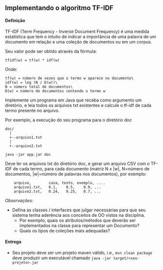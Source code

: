 ## Implementando o algoritmo TF-IDF

#### Definição
TF-IDF (Term Frequency - Inverse Document Frequency) é uma medida estatística que tem o intuito de indicar a importância de uma palavra de um documento em relação a uma coleção de documentos ou em um corpus.

Seu valor pode ser obtido através da fórmula:

```tfidf(w) = tf(w) * idf(w)```

Onde:
```
tf(w) = número de vezes que o termo w aparece no documento\
idf(w) = log (N / D(w))\
N = número total de documentos\
D(w) = número de documentos contendo o termo w
```

Implemente um programa em Java que receba como argumento um diretório, e leia todos os arquivos txt existentes
e calcule o tf-idf de cada termo presente no arquivo. 

Por exemplo, a execução do seu programa para o diretório doc
```
doc/
  |
  +--arquivo1.txt
  |
  +--arquivo2.txt
```
 
```
java -jar app.jar doc
```
Deve ler os arquivos txt do diretório doc, e gerar um arquivo CSV com o TF-IDF de cada termo, para cada documento (matriz N x |w|, N=número de documentos, |w|=número de palavras nos documentos), por exemplo:
```
    arquivo,        casa, texto, exemplo, ....
    arquivo1.txt,   0.1,    0.5,    0.9, ... 
    arquivo2.txt,   0.24,   0.25,   0.7, ...
``` 


*Observações:*
- Defina as classes / interfaces que julgar necessárias para que seu sistema tenha aderência aos conceitos de OO vistos na disciplina. 
    - Por exemplo, quais os atributos/métodos que deverão ser implementados na classe para representar um Documento?
    - Quais os tipos de coleções mais adequadas?

#### Entrega
- Seu projeto deve ser um projeto maven válido, i.e., `mvn clean package` deve produzir 
um executável chamado `java -jar target/<seu-projeto>.jar`
